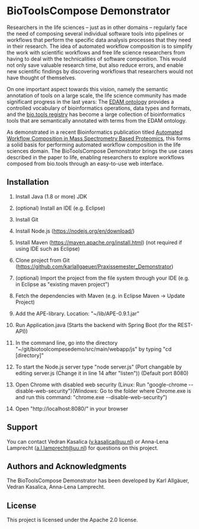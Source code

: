 # BioToolsCompose Demonstrator
Researchers in the life sciences – just as in other domains – regularly face 
the need of composing several individual software tools into pipelines or
workflows that perform the specific data analysis processes that they need in
their research. The idea of automated workflow composition is to simplify the
work with scientific workflows and free life science researchers from having to
deal with the technicalities of software composition. This would not only save
valuable research time, but also reduce errors, and enable new scientific
findings by discovering workflows that researchers would not have thought of
themselves.

On one important aspect towards this vision, namely the semantic annotation of 
tools on a large scale, the life science community has made significant progress
in the last years: The [EDAM ontology](http://edamontology.org/page) 
provides a controlled vocabulary of bioinformatics operations, data types and
formats, and the [bio.tools registry](https://bio.tools/) has become a large collection of 
bioinformatics tools that are semantically annotated with terms from the EDAM ontology. 

As demonstrated in a recent Bioinformatics publication titled [Automated Workflow
Composition in Mass Spectrometry Based Proteomics](https://academic.oup.com/bioinformatics/article/35/4/656/5060940), 
this forms a solid basis for performing automated workflow composition in the
life sciences domain. The BioToolsCompose Demonstrator brings the use cases
described in the paper to life, enabling researchers to explore workflows
composed from bio.tools through an easy-to-use web interface. 

## Installation
1. Install Java (1.8 or more) JDK

2. (optional) Install an IDE (e.g. Eclipse)

3.  Install Git

4.  Install Node.js (https://nodejs.org/en/download/)

5.  Install Maven (https://maven.apache.org/install.html) (not required if using IDE such as Eclipse)

6. Clone project from Git (https://github.com/karlallgaeuer/Praxissemester_Demonstrator)

7. (optional) Import the project from the file system through your IDE (e.g. in Eclipse as "existing maven project")

8.  Fetch the dependencies with Maven (e.g. in Eclipse Maven -> Update Project)

9. Add the APE-library. Location: "~/lib/APE-0.9.1.jar"

9.  Run Application.java (Starts the backend with Spring Boot (for the REST-API))

10.  In the command line, go into the directory "~/git/biotoolcompesedemo/src/main/webapp/js" by typing "cd [directory]"

11.  To start the Node.js server type "node server.js" (Port changable by editing server.js (Change it in line 14 after "listen")) (Default port 8080)

12. Open Chrome with disabled web security (Linux: Run "google-chrome --disable-web-security")(Windows: Go to the folder where Chrome.exe is and run this command: "chrome.exe --disable-web-security")

13. Open "http://localhost:8080/" in your browser 

## Support
You can contact Vedran Kasalica (v.kasalica@uu.nl) or Anna-Lena Lamprecht 
(a.l.lamprecht@uu.nl) for questions on this project.

## Authors and Acknowledgments
The BioToolsCompose Demonstrator has been developed by Karl Allgäuer, 
Vedran Kasalica, Anna-Lena Lamprecht.

## License
This project is licensed under the Apache 2.0 license.

